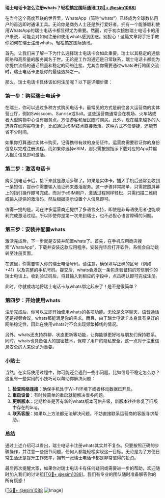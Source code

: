 **瑞士电话卡怎么注册whats？轻松搞定国际通讯[[TG💪+ @esim1088](https://t.me/s/esim1088)]**

在当今这个高度互联的世界里，WhatsApp（简称“whats”）已经成为全球数亿用户的首选即时通讯工具。无论你是商务人士还是旅行爱好者，拥有一个能够顺利使用WhatsApp的瑞士电话卡都显得尤为重要。然而，对于初次接触瑞士电话卡的用户来说，可能会对如何注册和使用whats感到困惑。别担心！这篇文章将手把手教你如何在瑞士注册whats，轻松搞定国际通讯。

首先，让我们来了解一下为什么选择瑞士电话卡会如此重要。瑞士以其稳定的通信网络和高质量的服务闻名于世。无论是工作沟通还是日常联系，瑞士电话卡都能为你提供流畅的通话质量和稳定的网络连接。尤其当你需要通过whats进行跨国交流时，瑞士电话卡更是你的最佳选择之一。

那么，瑞士电话卡具体该如何注册呢？以下是详细步骤：

### 第一步：购买瑞士电话卡

在瑞士，你可以通过多种方式购买电话卡。最常见的方式是前往各大运营商的实体营业厅，例如Swisscom、Sunrise或Salt。这些运营商通常会在机场、火车站或者大型购物中心设有服务点，方便游客和居民随时购买。此外，现在越来越多的人选择在线购买电话卡，比如通过eSIM技术直接激活。这种方式不仅便捷，还能节省不少时间。

如果你打算通过实体卡购买，记得携带有效的身份证件。运营商需要验证你的身份信息以完成注册流程。而如果你选择eSIM，则只需按照指示下载对应的App并输入相关信息即可激活。

### 第二步：激活电话卡

购买到电话卡后，接下来就是激活步骤了。如果是实体卡，插入手机后通常会收到一条短信，提示你需要输入验证码来激活服务。这一步骤非常简单，只需按照屏幕上的指引操作即可完成。而对于eSIM用户，激活过程同样轻松，只需扫描二维码或输入提供的激活码，然后根据提示设置个人信息即可。

值得一提的是，现在许多运营商还提供了多语言支持，即使是非母语使用者也能顺利完成激活过程。所以即使你是第一次来到瑞士，也不必担心语言障碍的问题。

### 第三步：安装并配置whats

激活完成后，下一步就是安装并配置whats了。首先，在手机应用商店搜索“WhatsApp”，下载并安装这款应用程序。安装完毕后打开软件，系统会自动跳转至注册页面。

在这里，你需要输入你的瑞士电话号码。请注意，确保填写正确的区号（例如+41）以及完整的手机号码。提交后，whats会发送一条包含验证码的短信到你的瑞士电话上。收到验证码后，将其输入到相应的字段中，点击确认即可完成注册。

此时，你就成功地将瑞士电话卡与whats绑定起来了！是不是很简单？

### 第四步：开始使用whats

注册完成后，你可以立即开始使用whats的各项功能。无论是文字聊天、语音通话还是视频会议，whats都能满足你的需求。而且，由于瑞士电话卡本身具有良好的网络稳定性，因此在使用whats时不会出现频繁掉线的情况。

另外，whats还支持群聊、状态更新等功能，让你能够更好地与朋友们保持联系。同时，whats也具备强大的加密技术，保障了用户的隐私安全，这一点对于注重信息安全的人来说尤为重要。

### 小贴士

当然，在实际使用过程中，你可能还会遇到一些小问题。比如信号不稳定怎么办？这里有一些实用的小技巧可以帮助你解决问题：

1. **检查网络连接**：确保手机处于Wi-Fi环境下或者移动数据已开启。
2. **重启设备**：有时候简单的重启就能解决很多问题。
3. **更新版本**：定期检查是否有新的whats版本可供升级，新版本往往修复了旧版中存在的bug。
4. **联系客服**：如果以上方法都无法解决问题，不妨直接联系运营商的客服寻求帮助。

### 总结

通过上述介绍可以看出，瑞士电话卡注册whats其实并不复杂。只要按照正确的步骤操作，并注意一些细节问题，任何人都能轻松实现这一目标。无论是为了方便日常生活还是提升工作效率，拥有一张瑞士电话卡都是非常值得的投资。

最后再次提醒大家，如果你对瑞士电话卡有任何疑问或需要进一步的帮助，欢迎随时加入我们的讨论组[[TG💪+ @esim1088](https://t.me/s/esim1088)]。我们有专业的团队随时准备解答你的所有疑惑！

[[TG💪+ @esim1088](https://t.me/s/esim1088) ![Image](https://i.postimg.cc/4NQfJmqS/Snipaste-2025-05-13-00-14-12.png)]